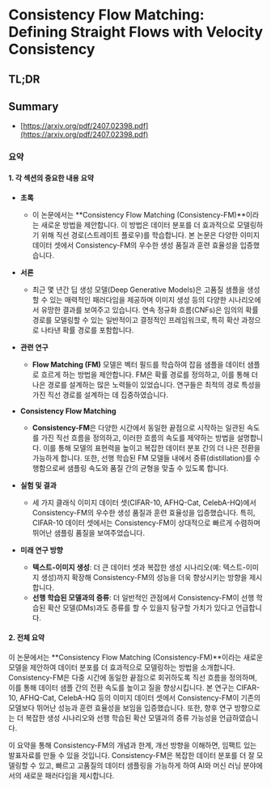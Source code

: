 # Consistency Flow Matching: Defining Straight Flows with Velocity Consistency
## TL;DR
## Summary
- [https://arxiv.org/pdf/2407.02398.pdf](https://arxiv.org/pdf/2407.02398.pdf)

### 요약

#### 1. 각 섹션의 중요한 내용 요약

- **초록**
  - 이 논문에서는 **Consistency Flow Matching (Consistency-FM)**이라는 새로운 방법을 제안합니다. 이 방법은 데이터 분포를 더 효과적으로 모델링하기 위해 직선 경로(스트레이트 플로우)를 학습합니다. 본 논문은 다양한 이미지 데이터 셋에서 Consistency-FM의 우수한 생성 품질과 훈련 효율성을 입증했습니다.

- **서론**
  - 최근 몇 년간 딥 생성 모델(Deep Generative Models)은 고품질 샘플을 생성할 수 있는 매력적인 패러다임을 제공하며 이미지 생성 등의 다양한 시나리오에서 유망한 결과를 보여주고 있습니다. 연속 정규화 흐름(CNFs)은 임의의 확률 경로를 모델링할 수 있는 일반적이고 결정적인 프레임워크로, 특히 확산 과정으로 나타낸 확률 경로를 포함합니다.

- **관련 연구**
  - **Flow Matching (FM)** 모델은 벡터 필드를 학습하여 잡음 샘플을 데이터 샘플로 흐르게 하는 방법을 제안합니다. FM은 확률 경로를 정의하고, 이를 통해 더 나은 경로를 설계하는 많은 노력들이 있었습니다. 연구들은 최적의 경로 특성을 가진 직선 경로를 설계하는 데 집중하였습니다.

- **Consistency Flow Matching**
  - **Consistency-FM**은 다양한 시간에서 동일한 끝점으로 시작하는 일관된 속도를 가진 직선 흐름을 정의하고, 이러한 흐름의 속도를 제약하는 방법을 설명합니다. 이를 통해 모델의 표현력을 높이고 복잡한 데이터 분포 간의 더 나은 전환을 가능하게 합니다. 또한, 선행 학습된 FM 모델들 내에서 증류(distillation)를 수행함으로써 샘플링 속도와 품질 간의 균형을 맞출 수 있도록 합니다.

- **실험 및 결과**
  - 세 가지 클래식 이미지 데이터 셋(CIFAR-10, AFHQ-Cat, CelebA-HQ)에서 Consistency-FM의 우수한 생성 품질과 훈련 효율성을 입증했습니다. 특히, CIFAR-10 데이터 셋에서는 Consistency-FM이 상대적으로 빠르게 수렴하며 뛰어난 샘플링 품질을 보여주었습니다.

- **미래 연구 방향**
  - **텍스트-이미지 생성**: 더 큰 데이터 셋과 복잡한 생성 시나리오(예: 텍스트-이미지 생성)까지 확장해 Consistency-FM의 성능을 더욱 향상시키는 방향을 제시합니다.
  - **선행 학습된 모델과의 증류**: 더 일반적인 관점에서 Consistency-FM이 선행 학습된 확산 모델(DMs)과도 증류를 할 수 있을지 탐구할 가치가 있다고 언급합니다.

#### 2. 전체 요약

이 논문에서는 **Consistency Flow Matching (Consistency-FM)**이라는 새로운 모델을 제안하여 데이터 분포를 더 효과적으로 모델링하는 방법을 소개합니다. Consistency-FM은 다중 시간에 동일한 끝점으로 회귀하도록 직선 흐름을 정의하며, 이를 통해 데이터 샘플 간의 전환 속도를 높이고 질을 향상시킵니다. 본 연구는 CIFAR-10, AFHQ-Cat, CelebA-HQ 등의 이미지 데이터 셋에서 Consistency-FM이 기존의 모델보다 뛰어난 성능과 훈련 효율성을 보임을 입증했습니다. 또한, 향후 연구 방향으로는 더 복잡한 생성 시나리오와 선행 학습된 확산 모델과의 증류 가능성을 언급하였습니다.

이 요약을 통해 Consistency-FM의 개념과 한계, 개선 방향을 이해하면, 임팩트 있는 발표자료를 만들 수 있을 것입니다. Consistency-FM은 복잡한 데이터 분포를 더 잘 모델링할 수 있고, 빠르고 고품질의 데이터 샘플링을 가능하게 하여 AI와 머신 러닝 분야에서의 새로운 패러다임을 제시합니다.
